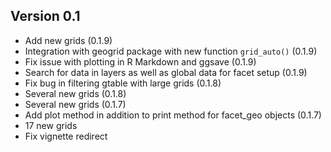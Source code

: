 Version 0.1
----------------------------------------------------------------------

- Add new grids (0.1.9)
- Integration with geogrid package with new function `grid_auto()` (0.1.9)
- Fix issue with plotting in R Markdown and ggsave (0.1.9)
- Search for data in layers as well as global data for facet setup (0.1.9)
- Fix bug in filtering gtable with large grids (0.1.8)
- Several new grids (0.1.8)
- Several new grids (0.1.7)
- Add plot method in addition to print method for facet_geo objects (0.1.7)
- 17 new grids
- Fix vignette redirect
